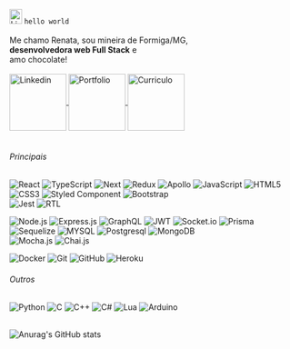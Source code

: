 <img alt="Linkedin" height="26px" width="22px" src="https://media.giphy.com/media/Hw2LyRCD9EwZ8nwqe2/giphy.gif" /> `hello world`
<br/><br/>
Me chamo Renata, sou mineira de Formiga/MG,<br/>
**desenvolvedora web Full Stack** e<br/>
amo chocolate!
<br/><br/>
<a href="https://www.linkedin.com/in/renata-p-nunes/" target="blank">
  <img align="center" alt="Linkedin" width="100px" src="https://img.shields.io/badge/-Linkedin-2361B8?style=for-the-badge&logo=linkedin" />
</a>
<a href="https://portfolio-eight-phi-63.vercel.app/" target="blank">
  <img align="center" alt="Portfolio" width="100px" src="https://img.shields.io/badge/-Portfolio-5F5AA2?style=for-the-badge" />
</a>
<a href="https://github.com/renatapnunes/portfolio/blob/main/RenataNunes_curriculo.pdf" target="blank">
  <img align="center" alt="Curriculo" width="100px" src="https://img.shields.io/badge/-Curriculo-BFCFF9?style=for-the-badge" />
</a>
<br/><br/>

###### Principais

![React](https://img.shields.io/badge/-React-37014B?style=for-the-badge&logo=React&logoColor=61DAFB) ![TypeScript](https://img.shields.io/badge/TypeScript-37014B?style=for-the-badge&logo=typescript&logoColor=typescript) ![Next](https://img.shields.io/badge/next.js-37014B?style=for-the-badge&logo=nextdotjs&logoColor=nextdotjs) ![Redux](https://img.shields.io/badge/Redux-37014B?style=for-the-badge&logo=redux&logoColor=64419E) ![Apollo](https://img.shields.io/badge/Apollo%20GraphQL-37014B?&style=for-the-badge&logo=Apollo%20GraphQL&logoColor=Apollo%20GraphQL) ![JavaScript](https://img.shields.io/badge/-JavaScript-37014B?style=for-the-badge&logo=javascript) ![HTML5](https://img.shields.io/badge/-HTML_5-37014B?style=for-the-badge&logo=html5) 
![CSS3](https://img.shields.io/badge/CSS_3-37014B?&style=for-the-badge&logo=css3&logoColor=38A0D4) ![Styled Component](https://img.shields.io/badge/styled--components-37014B?&style=for-the-badge&logo=styled-components) ![Bootstrap](https://img.shields.io/badge/Bootstrap-37014B?style=for-the-badge&logo=bootstrap)    
![Jest](https://img.shields.io/badge/Jest-37014B?style=for-the-badge&logo=jest&logoColor=BC3A12) ![RTL](https://img.shields.io/badge/RTL-37014B?style=for-the-badge&logo=testinglibrary)

![Node.js](https://img.shields.io/badge/-Node.js-430256?style=for-the-badge&logo=node.js&logoColor=339933) ![Express.js](https://img.shields.io/badge/Express.js-430256?style=for-the-badge&logo=express)  ![GraphQL](https://img.shields.io/badge/GraphQl-430256?style=for-the-badge&logo=graphql&logoColor=graphql) ![JWT](https://img.shields.io/badge/JWT-430256?style=for-the-badge&logo=JSON%20web%20tokens&logoColor=D63AFF) ![Socket.io](https://img.shields.io/badge/Socket.io-430256?style=for-the-badge&logo=socket.io)  ![Prisma](https://img.shields.io/badge/Prisma-430256?style=for-the-badge&logo=Prisma&logoColor=Prisma) ![Sequelize](https://img.shields.io/badge/Sequelize-430256?style=for-the-badge&logo=sequelize)
![MYSQL](https://img.shields.io/badge/MySQL-430256?style=for-the-badge&logo=mysql)  ![Postgresql](https://img.shields.io/badge/PostgreSQL-430256?style=for-the-badge&logo=postgresql&logoColor=postgresql) ![MongoDB](https://img.shields.io/badge/MongoDB-430256?style=for-the-badge&logo=mongodb)  
 ![Mocha.js](https://img.shields.io/badge/Mocha-430256?style=for-the-badge&logo=mocha) ![Chai.js](https://img.shields.io/badge/Chai-430256?style=for-the-badge&logo=chai&logoColor=970000)

![Docker](https://img.shields.io/badge/Docker-4E0261?style=for-the-badge&logo=docker) ![Git](https://img.shields.io/badge/-Git-4E0261?style=for-the-badge&logo=git&logoColor=F05032) ![GitHub](https://img.shields.io/badge/-GitHub-4E0261?style=for-the-badge&logo=github&logoColor=white) ![Heroku](https://img.shields.io/badge/Heroku-4E0261?style=for-the-badge&logo=heroku&logoColor=400690)  

 ###### Outros
![Python](https://img.shields.io/badge/-Python-5A026D?style=for-the-badge&logo=python) ![C](https://img.shields.io/badge/C-5A026D?style=for-the-badge&logo=c) ![C++](https://img.shields.io/badge/C%2B%2B-5A026D?style=for-the-badge&logo=c%2B%2B) ![C#](https://img.shields.io/badge/C%23-5A026D?style=for-the-badge&logo=c-sharp) ![Lua](https://img.shields.io/badge/Lua-5A026D?style=for-the-badge&logo=lua) ![Arduino](https://img.shields.io/badge/Arduino-5A026D?style=for-the-badge&logo=arduino) 
<br/><br/>


![Anurag's GitHub stats](https://github-readme-stats.vercel.app/api?username=renatapnunes&show_icons=true&theme=tokyonight)

